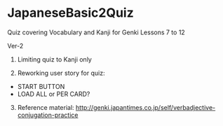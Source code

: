 # JapaneseBasic2Quiz
Quiz covering Vocabulary and Kanji for Genki Lessons 7 to 12

Ver-2
1. Limiting quiz to Kanji only

2. Reworking user story for quiz:
  - START BUTTON
  - LOAD ALL or PER CARD?

3. Reference material: http://genki.japantimes.co.jp/self/verbadjective-conjugation-practice
